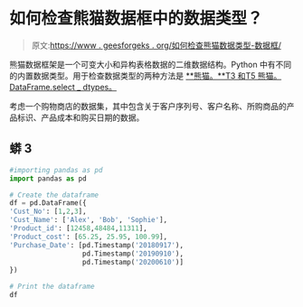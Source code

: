 # 如何检查熊猫数据框中的数据类型？

> 原文:[https://www . geesforgeks . org/如何检查熊猫数据类型-数据框/](https://www.geeksforgeeks.org/how-to-check-the-data-type-in-pandas-dataframe/)

熊猫数据框架是一个可变大小和异构表格数据的二维数据结构。Python 中有不同的内置数据类型。用于检查数据类型的两种方法是 [**熊猫。**T3 和](https://www.geeksforgeeks.org/python-pandas-dataframe-dtypes/)[T5 熊猫。DataFrame.select _ dtypes。](https://www.geeksforgeeks.org/python-pandas-dataframe-select_dtypes/)

考虑一个购物商店的数据集，其中包含关于客户序列号、客户名称、所购商品的产品标识、产品成本和购买日期的数据。

## 蟒 3

```py
#importing pandas as pd
import pandas as pd

# Create the dataframe 
df = pd.DataFrame({
'Cust_No': [1,2,3],
'Cust_Name': ['Alex', 'Bob', 'Sophie'],
'Product_id': [12458,48484,11311],
'Product_cost': [65.25, 25.95, 100.99],
'Purchase_Date': [pd.Timestamp('20180917'),
                  pd.Timestamp('20190910'),
                  pd.Timestamp('20200610')]
})

# Print the dataframe 
df
```